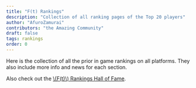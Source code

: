 ```yaml
---
title: "F(t) Rankings"
description: "Collection of all ranking pages of the Top 20 players"
author: "AfuroZamurai"
contributors: "the Amazing Community"
draft: false
tags: rankings
order: 0
---
```


Here is the collection of all the prior in game rankings on all platforms. They also include more info and news for each section.

Also check out the [\\(F(t)\\) Rankings Hall of Fame](/guide-extensions/rankings-hall-of-fame).
